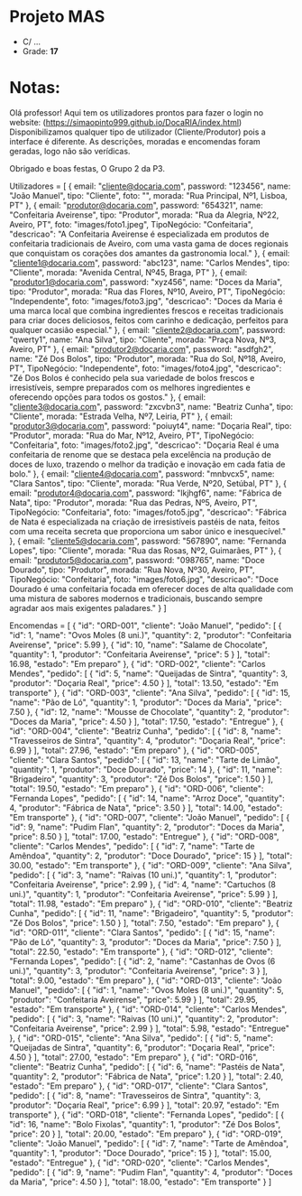 # Projeto MAS
- C/ ...
- Grade: **17**


# Notas: 
Olá professor!
Aqui tem os utilizadores prontos para fazer o login no website: (https://simaopinto999.github.io/DocaRIA/index.html)
Disponibilizamos qualquer tipo de utilizador (Cliente/Produtor) pois a interface é diferente.
As descrições, moradas e encomendas foram geradas, logo não são verídicas.

Obrigado e boas festas,
O Grupo 2 da P3. 

Utilizadores = [
    {
        email: "cliente@docaria.com",
        password: "123456",
        name: "João Manuel",
        tipo: "Cliente",
        foto: "",
        morada: "Rua Principal, Nº1, Lisboa, PT"
    },
    {
        email: "produtor@docaria.com",
        password: "654321",
        name: "Confeitaria Aveirense",
        tipo: "Produtor",
        morada: "Rua da Alegria, Nº22, Aveiro, PT",
        foto: "images/foto1.jpeg",
        TipoNegócio: "Confeitaria",
        "descricao": "A Confeitaria Aveirense é especializada em produtos de confeitaria tradicionais 	de Aveiro, com uma vasta gama de doces regionais que conquistam os corações dos amantes da 	gastronomia local."
    },
    {
        email: "cliente1@docaria.com",
        password: "abc123",
        name: "Carlos Mendes",
        tipo: "Cliente",
        morada: "Avenida Central, Nº45, Braga, PT"
    },
    {
        email: "produtor1@docaria.com",
        password: "xyz456",
        name: "Doces da Maria",
        tipo: "Produtor",
        morada: "Rua das Flores, Nº10, Aveiro, PT",
        TipoNegócio: "Independente",
        foto: "images/foto3.jpg",
        "descricao": "Doces da Maria é uma marca local que combina ingredientes frescos e receitas 	tradicionais para criar doces deliciosos, feitos com carinho e dedicação, perfeitos para 	qualquer ocasião especial."
    },
    {
        email: "cliente2@docaria.com",
        password: "qwerty1",
        name: "Ana Silva",
        tipo: "Cliente",
        morada: "Praça Nova, Nº3, Aveiro, PT"
    },
    {
        email: "produtor2@docaria.com",
        password: "asdfgh2",
        name: "Zé Dos Bolos",
        tipo: "Produtor",
        morada: "Rua do Sol, Nº18, Aveiro, PT",
        TipoNegócio: "Independente",
        foto: "images/foto4.jpg",
        "descricao": "Zé Dos Bolos é conhecido pela sua variedade de bolos frescos e irresistíveis, 	sempre preparados com os melhores ingredientes e oferecendo opções para todos os gostos."
    },
    {
        email: "cliente3@docaria.com",
        password: "zxcvbn3",
        name: "Beatriz Cunha",
        tipo: "Cliente",
        morada: "Estrada Velha, Nº7, Leiria, PT"
    },
    {
        email: "produtor3@docaria.com",
        password: "poiuyt4",
        name: "Doçaria Real",
        tipo: "Produtor",
        morada: "Rua do Mar, Nº12, Aveiro, PT",
        TipoNegócio: "Confeitaria",
        foto: "images/foto2.jpg",
        "descricao": "Doçaria Real é uma confeitaria de renome que se destaca pela excelência na 	produção de doces de luxo, trazendo o melhor da tradição e inovação em cada fatia de bolo."
    },
    {
        email: "cliente4@docaria.com",
        password: "mnbvcx5",
        name: "Clara Santos",
        tipo: "Cliente",
        morada: "Rua Verde, Nº20, Setúbal, PT"
    },
    {
        email: "produtor4@docaria.com",
        password: "lkjhgf6",
        name: "Fábrica de Nata",
        tipo: "Produtor",
        morada: "Rua das Pedras, Nº5, Aveiro, PT",
        TipoNegócio: "Confeitaria",
        foto: "images/foto5.jpg",
        "descricao": "Fábrica de Nata é especializada na criação de irresistíveis pastéis de nata, 	feitos com uma receita secreta que proporciona um sabor único e inesquecível."
    },
    {
        email: "cliente5@docaria.com",
        password: "567890",
        name: "Fernanda Lopes",
        tipo: "Cliente",
        morada: "Rua das Rosas, Nº2, Guimarães, PT"
    },
    {
        email: "produtor5@docaria.com",
        password: "098765",
        name: "Doce Dourado",
        tipo: "Produtor",
        morada: "Rua Nova, Nº30, Aveiro, PT",
        TipoNegócio: "Confeitaria",
        foto: "images/foto6.jpg",
        "descricao": "Doce Dourado é uma confeitaria focada em oferecer doces de alta qualidade com 	uma mistura de sabores modernos e tradicionais, buscando sempre agradar aos mais exigentes 	paladares."
    }
]

Encomendas =  [
    {
        "id": "ORD-001",
        "cliente": "João Manuel",
        "pedido": [
            {
                "id": 1,
                "name": "Ovos Moles (8 uni.)",
                "quantity": 2,
                "produtor": "Confeitaria Aveirense",
                "price": 5.99
            },
            {
                "id": 10,
                "name": "Salame de Chocolate",
                "quantity": 1,
                "produtor": "Confeitaria Aveirense",
                "price": 5
            }
        ],
        "total": 16.98,
        "estado": "Em preparo"
    },
    {
        "id": "ORD-002",
        "cliente": "Carlos Mendes",
        "pedido": [
            {
                "id": 5,
                "name": "Queijadas de Sintra",
                "quantity": 3,
                "produtor": "Doçaria Real",
                "price": 4.50
            }
        ],
        "total": 13.50,
        "estado": "Em transporte"
    },
    {
        "id": "ORD-003",
        "cliente": "Ana Silva",
        "pedido": [
            {
                "id": 15,
                "name": "Pão de Ló",
                "quantity": 1,
                "produtor": "Doces da Maria",
                "price": 7.50
            },
            {
                "id": 12,
                "name": "Mousse de Chocolate",
                "quantity": 2,
                "produtor": "Doces da Maria",
                "price": 4.50
            }
        ],
        "total": 17.50,
        "estado": "Entregue"
    },
    {
        "id": "ORD-004",
        "cliente": "Beatriz Cunha",
        "pedido": [
            {
                "id": 8,
                "name": "Travesseiros de Sintra",
                "quantity": 4,
                "produtor": "Doçaria Real",
                "price": 6.99
            }
        ],
        "total": 27.96,
        "estado": "Em preparo"
    },
    {
        "id": "ORD-005",
        "cliente": "Clara Santos",
        "pedido": [
            {
                "id": 13,
                "name": "Tarte de Limão",
                "quantity": 1,
                "produtor": "Doce Dourado",
                "price": 14
            },
            {
                "id": 11,
                "name": "Brigadeiro",
                "quantity": 3,
                "produtor": "Zé Dos Bolos",
                "price": 1.50
            }
        ],
        "total": 19.50,
        "estado": "Em preparo"
    },
    {
        "id": "ORD-006",
        "cliente": "Fernanda Lopes",
        "pedido": [
            {
                "id": 14,
                "name": "Arroz Doce",
                "quantity": 4,
                "produtor": "Fábrica de Nata",
                "price": 3.50
            }
        ],
        "total": 14.00,
        "estado": "Em transporte"
    },
    {
        "id": "ORD-007",
        "cliente": "João Manuel",
        "pedido": [
            {
                "id": 9,
                "name": "Pudim Flan",
                "quantity": 2,
                "produtor": "Doces da Maria",
                "price": 8.50
            }
        ],
        "total": 17.00,
        "estado": "Entregue"
    },
    {
        "id": "ORD-008",
        "cliente": "Carlos Mendes",
        "pedido": [
            {
                "id": 7,
                "name": "Tarte de Amêndoa",
                "quantity": 2,
                "produtor": "Doce Dourado",
                "price": 15
            }
        ],
        "total": 30.00,
        "estado": "Em transporte"
    },
    {
        "id": "ORD-009",
        "cliente": "Ana Silva",
        "pedido": [
            {
                "id": 3,
                "name": "Raivas (10 uni.)",
                "quantity": 1,
                "produtor": "Confeitaria Aveirense",
                "price": 2.99
            },
            {
                "id": 4,
                "name": "Cartuchos (8 uni.)",
                "quantity": 1,
                "produtor": "Confeitaria Aveirense",
                "price": 5.99
            }
        ],
        "total": 11.98,
        "estado": "Em preparo"
    },
    {
        "id": "ORD-010",
        "cliente": "Beatriz Cunha",
        "pedido": [
            {
                "id": 11,
                "name": "Brigadeiro",
                "quantity": 5,
                "produtor": "Zé Dos Bolos",
                "price": 1.50
            }
        ],
        "total": 7.50,
        "estado": "Em preparo"
    },
    {
        "id": "ORD-011",
        "cliente": "Clara Santos",
        "pedido": [
            {
                "id": 15,
                "name": "Pão de Ló",
                "quantity": 3,
                "produtor": "Doces da Maria",
                "price": 7.50
            }
        ],
        "total": 22.50,
        "estado": "Em transporte"
    },
    {
        "id": "ORD-012",
        "cliente": "Fernanda Lopes",
        "pedido": [
            {
                "id": 2,
                "name": "Castanhas de Ovos (6 uni.)",
                "quantity": 3,
                "produtor": "Confeitaria Aveirense",
                "price": 3
            }
        ],
        "total": 9.00,
        "estado": "Em preparo"
    },
    {
        "id": "ORD-013",
        "cliente": "João Manuel",
        "pedido": [
            {
                "id": 1,
                "name": "Ovos Moles (8 uni.)",
                "quantity": 5,
                "produtor": "Confeitaria Aveirense",
                "price": 5.99
            }
        ],
        "total": 29.95,
        "estado": "Em transporte"
    },
    {
        "id": "ORD-014",
        "cliente": "Carlos Mendes",
        "pedido": [
            {
                "id": 3,
                "name": "Raivas (10 uni.)",
                "quantity": 2,
                "produtor": "Confeitaria Aveirense",
                "price": 2.99
            }
        ],
        "total": 5.98,
        "estado": "Entregue"
    },
    {
        "id": "ORD-015",
        "cliente": "Ana Silva",
        "pedido": [
            {
                "id": 5,
                "name": "Queijadas de Sintra",
                "quantity": 6,
                "produtor": "Doçaria Real",
                "price": 4.50
            }
        ],
        "total": 27.00,
        "estado": "Em preparo"
    },
    {
        "id": "ORD-016",
        "cliente": "Beatriz Cunha",
        "pedido": [
            {
                "id": 6,
                "name": "Pastéis de Nata",
                "quantity": 2,
                "produtor": "Fábrica de Nata",
                "price": 1.20
            }
        ],
        "total": 2.40,
        "estado": "Em preparo"
    },
    {
        "id": "ORD-017",
        "cliente": "Clara Santos",
        "pedido": [
            {
                "id": 8,
                "name": "Travesseiros de Sintra",
                "quantity": 3,
                "produtor": "Doçaria Real",
                "price": 6.99
            }
        ],
        "total": 20.97,
        "estado": "Em transporte"
    },
    {
        "id": "ORD-018",
        "cliente": "Fernanda Lopes",
        "pedido": [
            {
                "id": 16,
                "name": "Bolo Fixolas",
                "quantity": 1,
                "produtor": "Zé Dos Bolos",
                "price": 20
            }
        ],
        "total": 20.00,
        "estado": "Em preparo"
    },
    {
        "id": "ORD-019",
        "cliente": "João Manuel",
        "pedido": [
            {
                "id": 7,
                "name": "Tarte de Amêndoa",
                "quantity": 1,
                "produtor": "Doce Dourado",
                "price": 15
            }
        ],
        "total": 15.00,
        "estado": "Entregue"
    },
    {
        "id": "ORD-020",
        "cliente": "Carlos Mendes",
        "pedido": [
            {
                "id": 9,
                "name": "Pudim Flan",
                "quantity": 4,
                "produtor": "Doces da Maria",
                "price": 4.50
            }
        ],
        "total": 18.00,
        "estado": "Em transporte"
    }
]
